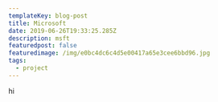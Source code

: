 ```yaml
---
templateKey: blog-post
title: Microsoft
date: 2019-06-26T19:33:25.285Z
description: msft
featuredpost: false
featuredimage: /img/e0bc4dc6c4d5e00417a65e3cee6bbd96.jpg
tags:
  - project
---
```

hi
